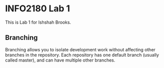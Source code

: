 # INFO2180 Lab 1
This is Lab 1 for Ishshah Brooks.

## Branching
Branching allows you to isolate development work without
affecting other branches in the repository. Each repository
has one default branch (usually called master), and can have
multiple other branches.


